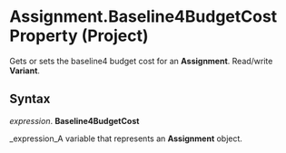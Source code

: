 
# Assignment.Baseline4BudgetCost Property (Project)

Gets or sets the baseline4 budget cost for an  **Assignment**. Read/write  **Variant**.


## Syntax

 _expression_. **Baseline4BudgetCost**

 _expression_A variable that represents an  **Assignment** object.

